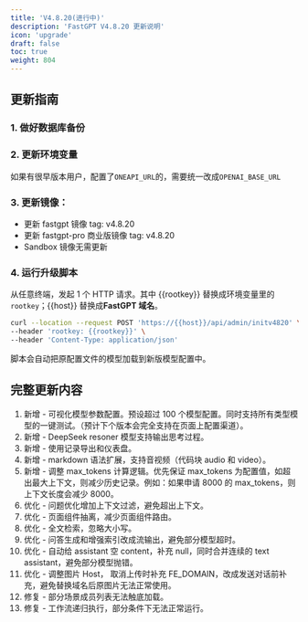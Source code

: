 ```yaml
---
title: 'V4.8.20(进行中)'
description: 'FastGPT V4.8.20 更新说明'
icon: 'upgrade'
draft: false
toc: true
weight: 804
---
```


## 更新指南

### 1. 做好数据库备份

### 2. 更新环境变量

如果有很早版本用户，配置了`ONEAPI_URL`的，需要统一改成`OPENAI_BASE_URL`

### 3. 更新镜像：

- 更新 fastgpt 镜像 tag: v4.8.20
- 更新 fastgpt-pro 商业版镜像 tag: v4.8.20
- Sandbox 镜像无需更新

### 4. 运行升级脚本

从任意终端，发起 1 个 HTTP 请求。其中 {{rootkey}} 替换成环境变量里的 `rootkey`；{{host}} 替换成**FastGPT 域名**。

```bash
curl --location --request POST 'https://{{host}}/api/admin/initv4820' \
--header 'rootkey: {{rootkey}}' \
--header 'Content-Type: application/json'
```

脚本会自动把原配置文件的模型加载到新版模型配置中。

## 完整更新内容

1. 新增 - 可视化模型参数配置。预设超过 100 个模型配置。同时支持所有类型模型的一键测试。（预计下个版本会完全支持在页面上配置渠道）。
2. 新增 - DeepSeek resoner 模型支持输出思考过程。
3. 新增 - 使用记录导出和仪表盘。
4. 新增 - markdown 语法扩展，支持音视频（代码块 audio 和 video）。
5. 新增 - 调整 max_tokens 计算逻辑。优先保证 max_tokens 为配置值，如超出最大上下文，则减少历史记录。例如：如果申请 8000 的 max_tokens，则上下文长度会减少 8000。
6. 优化 - 问题优化增加上下文过滤，避免超出上下文。
7. 优化 - 页面组件抽离，减少页面组件路由。
8. 优化 - 全文检索，忽略大小写。
9. 优化 - 问答生成和增强索引改成流输出，避免部分模型超时。
10. 优化 - 自动给 assistant 空 content，补充 null，同时合并连续的 text assistant，避免部分模型抛错。
11. 优化 - 调整图片 Host， 取消上传时补充 FE_DOMAIN，改成发送对话前补充，避免替换域名后原图片无法正常使用。
12. 修复 - 部分场景成员列表无法触底加载。
13. 修复 - 工作流递归执行，部分条件下无法正常运行。
